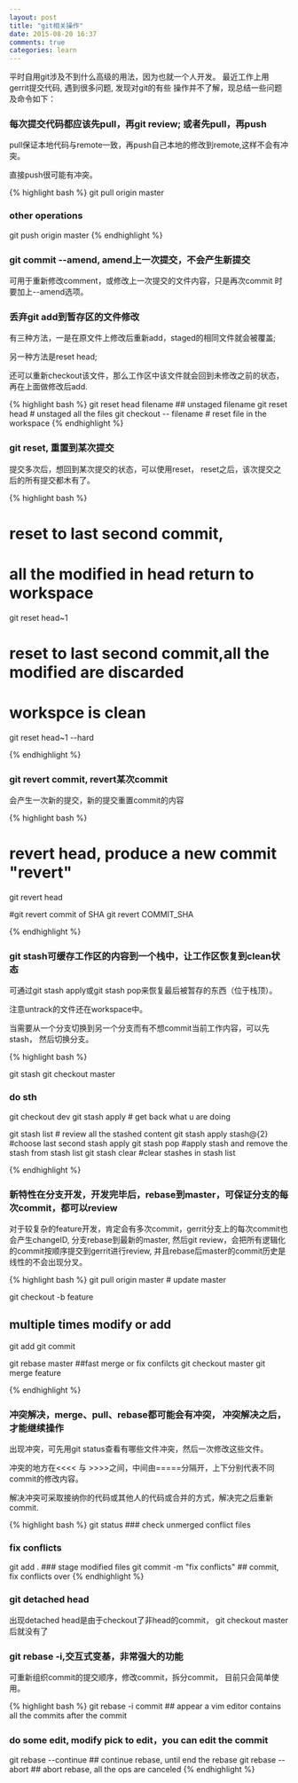 ```yaml
---
layout: post
title: "git相关操作"
date: 2015-08-20 16:37
comments: true
categories: learn
---
```


平时自用git涉及不到什么高级的用法，因为也就一个人开发。
最近工作上用gerrit提交代码, 遇到很多问题, 发现对git的有些
操作并不了解，现总结一些问题及命令如下：

### 每次提交代码都应该先pull，再git review; 或者先pull，再push 
pull保证本地代码与remote一致，再push自己本地的修改到remote,这样不会有冲突。

直接push很可能有冲突。

{% highlight bash %}
git pull origin master
### other operations
git push origin master
{% endhighlight %}

### git commit --amend, amend上一次提交，不会产生新提交
可用于重新修改comment，或修改上一次提交的文件内容，只是再次commit
时要加上--amend选项。

###  丢弃git add到暂存区的文件修改

有三种方法，一是在原文件上修改后重新add，staged的相同文件就会被覆盖;

另一种方法是reset head;

还可以重新checkout该文件，那么工作区中该文件就会回到未修改之前的状态，再在上面做修改后add.

{% highlight bash %}
git reset head filename ## unstaged filename
git reset head # unstaged all the files
git checkout -- filename # reset file in the workspace
{% endhighlight %}

### git reset, 重置到某次提交
提交多次后，想回到某次提交的状态，可以使用reset，
reset之后，该次提交之后的所有提交都木有了。

{% highlight bash %}

# reset to last second commit,
# all the modified in head return to workspace
git reset head~1 

# reset to last second commit,all the modified are discarded
# workspce is clean
git reset head~1 --hard

{% endhighlight %}

### git revert commit, revert某次commit

会产生一次新的提交，新的提交重置commit的内容

{% highlight bash %}

# revert head, produce a new commit "revert"
git revert head  

#git revert commit of SHA
git revert COMMIT_SHA

{% endhighlight %}

### git stash可缓存工作区的内容到一个栈中，让工作区恢复到clean状态

可通过git stash apply或git stash pop来恢复最后被暂存的东西（位于栈顶）。

注意untrack的文件还在workspace中。

当需要从一个分支切换到另一个分支而有不想commit当前工作内容，可以先stash，
然后切换分支。

{% highlight bash %}
		
git stash
git checkout master 
### do sth
git checkout dev
git stash apply # get back what u are doing 

git stash list # review all the stashed content
git stash apply stash@{2} #choose last second stash apply
git stash pop #apply stash and remove the stash from stash list
git stash clear #clear stashes in stash list

{% endhighlight %}

### 新特性在分支开发，开发完毕后，rebase到master，可保证分支的每次commit，都可以review

对于较复杂的feature开发，肯定会有多次commit，gerrit分支上的每次commit也会产生changeID, 分支rebase到最新的master,
然后git review，会把所有逻辑化的commit按顺序提交到gerrit进行review,
并且rebase后master的commit历史是线性的不会出现分叉。

{% highlight bash %}
git pull origin master # update master 

git checkout -b feature
## multiple times modify or add 
git add 
git commit  

git rebase master ##fast merge or fix confilcts
git checkout master
git merge feature 

{% endhighlight %}

### 冲突解决，merge、pull、rebase都可能会有冲突， 冲突解决之后，才能继续操作

出现冲突，可先用git status查看有哪些文件冲突，然后一次修改这些文件。

冲突的地方在<<<< 与 >>>>之间，中间由=====分隔开，上下分别代表不同commit的修改内容。

解决冲突可采取接纳你的代码或其他人的代码或合并的方式，解决完之后重新commit.

{% highlight bash %}
git status  ### check unmerged conflict files
### fix conflicts
git add .  ### stage modified files
git commit -m "fix conflicts" ## commit, fix conflicts over
{% endhighlight %}

### git detached head

出现detached head是由于checkout了非head的commit，
git checkout master后就没有了

### git rebase -i,交互式变基，非常强大的功能
可重新组织commit的提交顺序，修改commit，拆分commit，
目前只会简单使用。

{% highlight bash %}
git rebase -i commit ## appear a vim editor contains all the commits after the commit
### do some edit, modify pick to edit，you can edit the commit 
git rebase --continue ## continue rebase, until end the rebase
git rebase --abort ## abort rebase, all the ops are canceled
{% endhighlight %}
